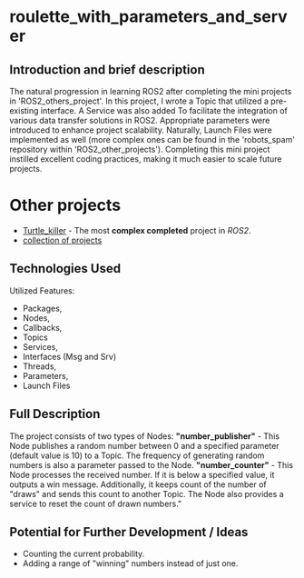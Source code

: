 # roulette_with_parameters_and_server
## Introduction and brief description
The natural progression in learning ROS2 after completing the mini projects in 'ROS2_others_project'. In this project, I wrote a Topic that utilized a pre-existing interface. A Service was also added To facilitate the integration of various data transfer solutions in ROS2. Appropriate parameters were introduced to enhance project scalability. Naturally, Launch Files were implemented as well (more complex ones can be found in the 'robots_spam' repository within 'ROS2_other_projects'). Completing this mini project instilled excellent coding practices, making it much easier to scale future projects.

# Other projects
- [Turtle_killer](https://github.com/Mateoswiatek/ROS2_follow_turtle_robot) - The most **complex completed** project in *ROS2*.
- [collection of projects](https://github.com/Mateoswiatek/ROS2_other_small_projects)
## Technologies Used

Utilized Features:
- Packages,
- Nodes,
- Callbacks,
- Topics
- Services,
- Interfaces (Msg and Srv)
- Threads,
- Parameters,
- Launch Files

## Full Description

The project consists of two types of Nodes:
**"number_publisher"** - This Node publishes a random number between 0 and a specified parameter (default value is 10) to a Topic. The frequency of generating random numbers is also a parameter passed to the Node.
**"number_counter"** - This Node processes the received number. If it is below a specified value, it outputs a win message. Additionally, it keeps count of the number of "draws" and sends this count to another Topic. The Node also provides a service to reset the count of drawn numbers."

## Potential for Further Development / Ideas
- Counting the current probability.
- Adding a range of "winning" numbers instead of just one.
